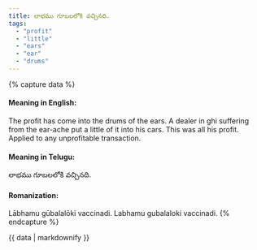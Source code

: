 ```yaml
---
title: లాభము గూబలలోకి వచ్చినది.
tags:
  - "profit"
  - "little"
  - "ears"
  - "ear"
  - "drums"
---
```


{% capture data %}
#### Meaning in English:
The profit has come into the drums of the ears.
A dealer in ghi suffering from the ear-ache put a little of it into his cars. This was all his profit.
Applied to any unprofitable transaction.

#### Meaning in Telugu:
లాభము గూబలలోకి వచ్చినది.

#### Romanization:
Lābhamu gūbalalōki vaccinadi.
Labhamu gubalaloki vaccinadi.
{% endcapture %}

{{ data | markdownify }}

